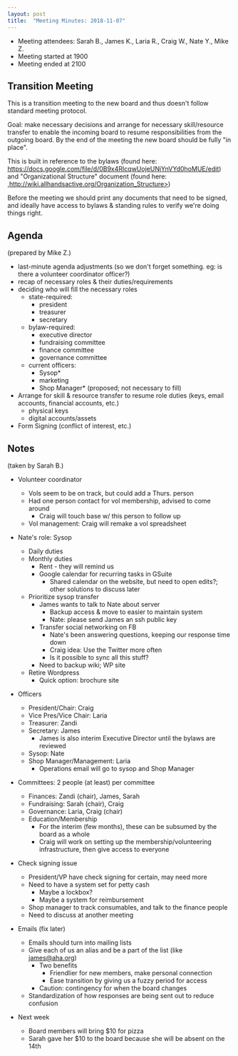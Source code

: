 ```yaml
---
layout: post
title:  "Meeting Minutes: 2018-11-07"
---
```


* Meeting attendees: Sarah B., James K., Laria R., Craig W., Nate Y., Mike Z.
* Meeting started at 1900
* Meeting ended at 2100

## Transition Meeting

This is a transition meeting to the new board and thus doesn't follow standard meeting protocol.

Goal: make necessary decisions and arrange for necessary skill/resource transfer to enable the incoming board to resume responsibilities from the outgoing board.
By the end of the meeting the new board should be fully "in place".

This is built in reference to the bylaws (found here: <https://docs.google.com/file/d/0B9x4RIcqwUojeUNjYnVYd0hoMUE/edit>) and "Organizational Structure" document (found here: ,http://wiki.allhandsactive.org/Organization_Structure>)

Before the meeting we should print any documents that need to be signed, and ideally have access to bylaws & standing rules to verify we're doing things right.

## Agenda

(prepared by Mike Z.)

* last-minute agenda adjustments (so we don't forget something. eg: is there a volunteer coordinator officer?)
* recap of necessary roles & their duties/requirements
* deciding who will fill the necessary roles
  * state-required:
    * president
    * treasurer
    * secretary
  * bylaw-required:
    * executive director
    * fundraising committee
    * finance committee
    * governance committee
  * current officers:
    * Sysop*
    * marketing
    * Shop Manager* (proposed; not necessary to fill)
* Arrange for skill & resource transfer to resume role duties (keys, email accounts, financial accounts, etc.)
  * physical keys
  * digital accounts/assets
* Form Signing (conflict of interest, etc.)

## Notes

(taken by Sarah B.)

* Volunteer coordinator                                                                                                                                       
  * Vols seem to be on track, but could add a Thurs. person                                                                                                    
  * Had one person contact for vol membership, advised to come around                                                                                          
    * Craig will touch base w/ this person to follow up                                                                                                         
  * Vol management: Craig will remake a vol spreadsheet                                                                                                        
                                                                                                                                                              
* Nate's role: Sysop                                                                                                                                          
  * Daily duties                                                                                                                                               
  * Monthly duties                                                                                                                                             
    * Rent - they will remind us                                                                                                                                
    * Google calendar for recurring tasks in GSuite                                                                                                             
      * Shared calendar on the website, but need to open edits?; other solutions to discuss later                                                                
  * Prioritize sysop transfer                                                                                                                                  
    * James wants to talk to Nate about server                                                                                                                  
      * Backup access & move to easier to maintain system                                                                                                       
      * Nate: please send James an ssh public key                                                                                                                
    * Transfer social networking on FB                                                                                                                          
      * Nate's been answering questions, keeping our response time down                                                                                          
      * Craig idea: Use the Twitter more often                                                                                                                   
      * Is it possible to sync all this stuff?                                                                                                                   
    * Need to backup wiki; WP site                                                                                                                              
  * Retire Wordpress                                                                                                                                           
    * Quick option: brochure site                                                                                                                               
                                                                                                                                                                                                                                                                                                        
* Officers                                                                                                                                                    
  * President/Chair: Craig                                                                                                                                     
  * Vice Pres/Vice Chair: Laria                                                                                                                                
  * Treasurer: Zandi                                                                                                                                           
  * Secretary: James                                                                                                                                           
    * James is also interim Executive Director until the bylaws are reviewed                                                                                    
  * Sysop: Nate                                                                                                                                                
  * Shop Manager/Management: Laria                                                                                                                             
    * Operations email will go to sysop and Shop Manager                                                                                                        
* Committees: 2 people (at least) per committee                                                                                                               
  * Finances: Zandi (chair), James, Sarah                                                                                                              
  * Fundraising: Sarah (chair), Craig                                                                                                                          
  * Governance: Laria, Craig (chair)                                                                                                                           
  * Education/Membership                                                                                                                                       
    * For the interim (few months), these can be subsumed by the board as a whole                                                                               
    * Craig will work on setting up the membership/volunteering infrastructure, then give access to everyone                                                    
                                                                                                                                                              
* Check signing issue                                                                                                                                         
  * President/VP have check signing for certain, may need more                                                                                                 
  * Need to have a system set for petty cash                                                                                                                   
    * Maybe a lockbox?                                                                                                                                          
    * Maybe a system for reimbursement                                                                                                                          
  * Shop manager to track consumables, and talk to the finance people                                                                                          
  * Need to discuss at another meeting                                                                                                                         
                                                                                                                                                              
* Emails (fix later)                                                                                                                                          
  * Emails should turn into mailing lists                                                                                                                      
  * Give each of us an alias and be a part of the list (like james@aha.org)                                                                                    
    * Two benefits                                                                                                                                              
      * Friendlier for new members, make personal connection                                                                                                     
      * Ease transition by giving us a fuzzy period for access                                                                                                   
    * Caution: contingency for when the board changes                                                                                                           
  * Standardization of how responses are being sent out to reduce confusion                                                                                    
                                                                                                                                                              
* Next week                                                                                                                                                   
  * Board members will bring $10 for pizza
  * Sarah gave her $10 to the board because she will be absent on the 14th
